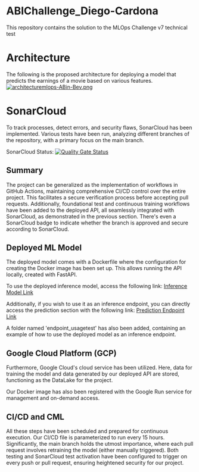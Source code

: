# ABIChallenge_Diego-Cardona
This repository contains the solution to the MLOps Challenge v7 technical test

# Architecture
The following is the proposed architecture for deploying a model that predicts the earnings of a movie based on various features.
[![architecturemlops-ABin-Bev.png](https://i.postimg.cc/VNkXxmcQ/architecturemlops-ABin-Bev.png)](https://postimg.cc/xXBkHrCt)

# SonarCloud
To track processes, detect errors, and security flaws, SonarCloud has been implemented. Various tests have been run, analyzing different branches of the repository, with a primary focus on the main branch.

SonarCloud Status: [![Quality Gate Status](https://sonarcloud.io/api/project_badges/measure?project=DiegoCardona01_ABIChallenge_Diego-Cardona&metric=alert_status&token=4934187b79ce77a2932ca63d4b86aace4ffe2d3b)](https://sonarcloud.io/summary/new_code?id=DiegoCardona01_ABIChallenge_Diego-Cardona)

## Summary

The project can be generalized as the implementation of workflows in GitHub Actions, maintaining comprehensive CI/CD control over the entire project. This facilitates a secure verification process before accepting pull requests. Additionally, foundational test and continuous training workflows have been added to the deployed API, all seamlessly integrated with SonarCloud, as demonstrated in the previous section. There's even a SonarCloud badge to indicate whether the branch is approved and secure according to SonarCloud.

## Deployed ML Model

The deployed model comes with a Dockerfile where the configuration for creating the Docker image has been set up. This allows running the API locally, created with FastAPI.

To use the deployed inference model, access the following link:
[Inference Model Link](https://deployment-abichallenge-ml-service-ejp2ragddq-uc.a.run.app)

Additionally, if you wish to use it as an inference endpoint, you can directly access the prediction section with the following link:
[Prediction Endpoint Link](https://deployment-abichallenge-ml-service-ejp2ragddq-uc.a.run.app/v1/predict/)

A folder named 'endpoint_usagetest' has also been added, containing an example of how to use the deployed model as an inference endpoint.

## Google Cloud Platform (GCP)

Furthermore, Google Cloud's cloud service has been utilized. Here, data for training the model and data generated by our deployed API are stored, functioning as the DataLake for the project.

Our Docker image has also been registered with the Google Run service for management and on-demand access.

## CI/CD and CML

All these steps have been scheduled and prepared for continuous execution. Our CI/CD file is parameterized to run every 15 hours. Significantly, the main branch holds the utmost importance, where each pull request involves retraining the model (either manually triggered). Both testing and SonarCloud test activation have been configured to trigger on every push or pull request, ensuring heightened security for our project.

